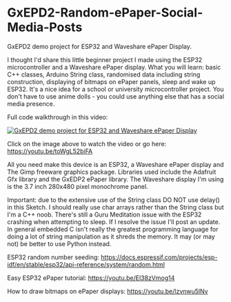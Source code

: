 # GxEPD2-Random-ePaper-Social-Media-Posts
 GxEPD2 demo project for ESP32 and Waveshare ePaper Display.
 
 I thought I'd share this little beginner project I made using the ESP32 microcontroller and a Waveshare ePaper display. What you will learn: basic C++ classes, Arduino String class, randomised data including string construction, displaying of bitmaps on ePaper panels, sleep and wake up ESP32. It's a nice idea for a school or university microcontroller project. You don't have to use anime dolls - you could use anything else that has a social media presence.

Full code walkthrough in this video:

[![GxEPD2 demo project for ESP32 and Waveshare ePaper Display](https://img.youtube.com/vi/toWgL52biFA/0.jpg)](https://www.youtube.com/watch?v=toWgL52biFA)

Click on the image above to watch the video or go here: https://youtu.be/toWgL52biFA

All you need make this device is an ESP32, a Waveshare ePaper display and The Gimp freeware graphics package. Libraries used include the Adafruit Gfx library and the GxEDP2 ePaper library. The Waveshare display I'm using is the 3.7 inch 280x480 pixel monochrome panel.

Important: due to the extensive use of the String class DO NOT use delay() in this Sketch. I should really use char arrays rather than the String class but I'm a C++ noob. There's still a Guru Meditation issue with the ESP32 crashing when attempting to sleep. If I resolve the issue I'll post an update. In general embedded C isn't really the greatest programming language for doing a lot of string manipulation as it shreds the memory. It may (or may not) be better to use Python instead.

ESP32 random number seeding: https://docs.espressif.com/projects/esp-idf/en/stable/esp32/api-reference/system/random.html

Easy ESP32 ePaper tutorial: https://youtu.be/El38zVmog14

How to draw bitmaps on ePaper displays: https://youtu.be/lzvnwu5lNv
